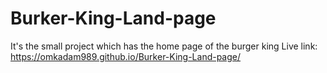 # Burker-King-Land-page
It's the small project which has the home page of the burger king
Live link:
https://omkadam989.github.io/Burker-King-Land-page/

